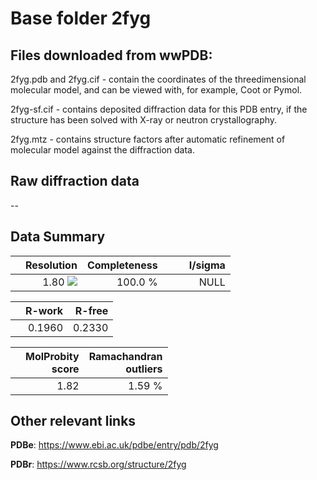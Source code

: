 # Base folder 2fyg

## Files downloaded from wwPDB:

2fyg.pdb and 2fyg.cif - contain the coordinates of the threedimensional molecular model, and can be viewed with, for example, Coot or Pymol.

2fyg-sf.cif - contains deposited diffraction data for this PDB entry, if the structure has been solved with X-ray or neutron crystallography.

2fyg.mtz - contains structure factors after automatic refinement of molecular model against the diffraction data.

## Raw diffraction data

--<br> 

## Data Summary
|   | Resolution | Completeness| I/sigma |
|---|-------------:|----------------:|--------------:|
|   |1.80 ![](https://github.com/thorn-lab/coronavirus_structural_task_force/blob/master/outreach/ang.svg)|100.0 %|<img width=50/>NULL |

|   | **R-work**| **R-free**   
|---|-------------:|----------------:|           
||0.1960|0.2330|

|   |**MolProbity<br>score**| **Ramachandran<br>outliers** 
|---|-------------:|----------------:|
||1.82|1.59 %|

## Other relevant links 
**PDBe**:  https://www.ebi.ac.uk/pdbe/entry/pdb/2fyg
 
**PDBr**: https://www.rcsb.org/structure/2fyg 

